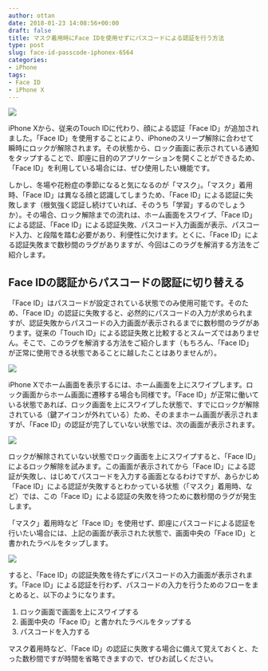 ```yaml
---
author: ottan
date: 2018-01-23 14:08:56+00:00
draft: false
title: マスク着用時にFace IDを使用せずにパスコードによる認証を行う方法
type: post
slug: face-id-passcode-iphonex-6564
categories:
- iPhone
tags:
- Face ID
- iPhone X
---
```


![](/uploads/2018/01/180123-5a673a9f030a0.jpg)

iPhone Xから、従来のTouch IDに代わり、顔による認証「Face ID」が追加されました。「Face ID」を使用することにより、iPhoneのスリープ解除に合わせて瞬時にロックが解除されます。その状態から、ロック画面に表示されている通知をタップすることで、即座に目的のアプリケーションを開くことができるため、「Face ID」を利用している場合には、ぜひ使用したい機能です。

しかし、冬場や花粉症の季節になると気になるのが「マスク」。「マスク」着用時、「Face ID」は異なる顔と認識してしまうため、「Face ID」による認証に失敗します（根気強く認証し続けていれば、そのうち「学習」するのでしょうか）。その場合、ロック解除までの流れは、ホーム画面をスワイプ、「Face ID」による認証、「Face ID」による認証失敗、パスコード入力画面が表示、パスコード入力、と段階を踏む必要があり、利便性に欠けます。とくに、「Face ID」による認証失敗まで数秒間のラグがありますが、今回はこのラグを解消する方法をご紹介します。

## Face IDの認証からパスコードの認証に切り替える

「Face ID」はパスコードが設定されている状態でのみ使用可能です。そのため、「Face ID」の認証に失敗すると、必然的にパスコードの入力が求められますが、認証失敗からパスコードの入力画面が表示されるまでに数秒間のラグがあります。従来の「Touch ID」による認証失敗と比較するとスムーズではありません。そこで、このラグを解消する方法をご紹介します（もちろん、「Face ID」が正常に使用できる状態であることに越したことはありませんが）。

![](/uploads/2018/01/180123-5a673aadb29f2.jpg)

iPhone Xでホーム画面を表示するには、ホーム画面を上にスワイプします。ロック画面からホーム画面に遷移する場合も同様です。「Face ID」が正常に働いている状態であれば、ロック画面を上にスワイプした状態で、すでにロックが解除されている（鍵アイコンが外れている）ため、そのままホーム画面が表示されますが、「Face ID」の認証が完了していない状態では、次の画面が表示されます。

![](/uploads/2018/01/180123-5a673ab49b734.jpg)

ロックが解除されていない状態でロック画面を上にスワイプすると、「Face ID」によるロック解除を試みます。この画面が表示されてから「Face ID」による認証が失敗し、はじめてパスコードを入力する画面となるわけですが、あらかじめ「Face ID」による認証が失敗するとわかっている状態（「マスク」着用時、など）では、この「Face ID」による認証の失敗を待つために数秒間のラグが発生します。

「マスク」着用時など「Face ID」を使用せず、即座にパスコードによる認証を行いたい場合には、上記の画面が表示された状態で、画面中央の「Face ID」と書かれたラベルをタップします。

![](/uploads/2018/01/180123-5a673abb32bc3.jpg)

すると、「Face ID」の認証失敗を待たずにパスコードの入力画面が表示されます。「Face ID」による認証を行わず、パスコードの入力を行うためのフローをまとめると、以下のようになります。

1.  ロック画面で画面を上にスワイプする
2.  画面中央の「Face ID」と書かれたラベルをタップする
3.  パスコードを入力する

マスク着用時など、「Face ID」の認証に失敗する場合に備えて覚えておくと、たった数秒間ですが時間を省略できますので、ぜひお試しください。

